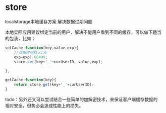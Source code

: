 # store
localstorage本地缓存方案 解决数据过期问题

本地实际应用建议绑定当前的用户，解决不能用户看到不同的缓存，可以做下适当的包装，比如：

```javascript
setCache:function(key,value,exp){
    //过期时间默认1天
    exp=exp||86400;
    store.set(key+'_'+curUserID, value,exp);
    
},

getCache:function(key){
    return store.get(key+'_'+curUserID);
}
```

todo：另外还又可以尝试结合一些简单的加解密技术，来保证客户端缓存数据的相对安全，但势必会造成性能上的损失。

